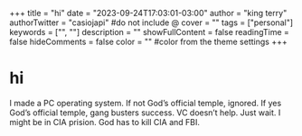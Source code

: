 +++
title = "hi"
date = "2023-09-24T17:03:01-03:00"
author = "king terry"
authorTwitter = "casiojapi" #do not include @
cover = ""
tags = ["personal"]
keywords = ["", ""]
description = ""
showFullContent = false
readingTime = false
hideComments = false
color = "" #color from the theme settings
+++

# hi 

I made a PC operating system. If not God’s official temple, ignored. If yes God’s official temple, gang busters success. VC doesn’t help. Just wait. I might be in CIA prision. God has to kill CIA and FBI.
